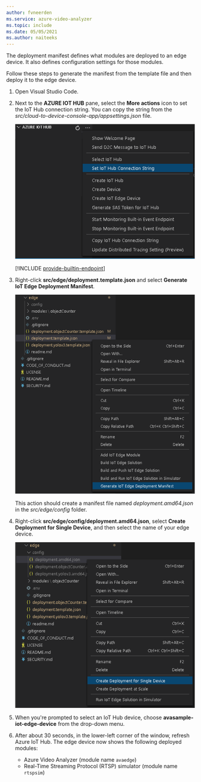 ```yaml
---
author: fvneerden
ms.service: azure-video-analyzer
ms.topic: include
ms.date: 05/05/2021
ms.author: naiteeks
---
```


The deployment manifest defines what modules are deployed to an edge device. It also defines configuration settings for those modules.

Follow these steps to generate the manifest from the template file and then deploy it to the edge device.

1. Open Visual Studio Code.
1. Next to the **AZURE IOT HUB** pane, select the **More actions** icon to set the IoT Hub connection string. You can copy the string from the _src/cloud-to-device-console-app/appsettings.json_ file.

   ![Set IOT Connection String](../../../media/vscode-common-screenshots/set-connection-string.png)

   [!INCLUDE [provide-builtin-endpoint](../../common-includes/provide-builtin-endpoint.md)]
1. Right-click **src/edge/deployment.template.json** and select **Generate IoT Edge Deployment Manifest**.

   ![Generate the IoT Edge deployment manifest](../../../media/vscode-common-screenshots/generate-iot-edge-deployment-manifest.png)

   This action should create a manifest file named _deployment.amd64.json_ in the _src/edge/config_ folder.
1. Right-click **src/edge/config/deployment.amd64.json**, select **Create Deployment for Single Device**, and then select the name of your edge device.

   ![Create a deployment for a single device](../../../media/vscode-common-screenshots/create-deployment-single-device.png)
1. When you're prompted to select an IoT Hub device, choose **avasample-iot-edge-device** from the drop-down menu.
1. After about 30 seconds, in the lower-left corner of the window, refresh Azure IoT Hub. The edge device now shows the following deployed modules:

    - Azure Video Analyzer (module name `avaedge`)
    - Real-Time Streaming Protocol (RTSP) simulator (module name `rtspsim`)
